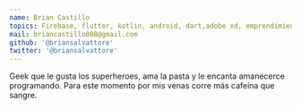 ```yaml
---
name: Brian Castillo
topics: Firebase, flutter, kotlin, android, dart,adobe xd, emprendimiento para programadores, lo que callan los CTOs, Como no mandar a la mierda a tu CEO ,Como no cargarla en el amor, Como Quebrar tu empresa
mail: briancastillo008@gmail.com
github: '@briansalvattore'
twitter: '@briansalvattore'
---
```


Geek que le gusta los superheroes, ama la pasta y le encanta amanecerce programando. 
Para este momento por mis venas corre más cafeína que sangre.
